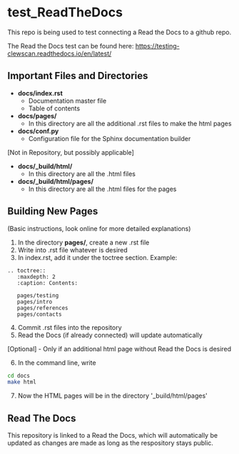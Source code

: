 # test_ReadTheDocs
This repo is being used to test connecting a Read the Docs to a github repo.

The Read the Docs test can be found here: https://testing-clewscan.readthedocs.io/en/latest/


## Important Files and Directories
* **docs/index.rst**
	* Documentation master file
	* Table of contents
* **docs/pages/**
	* In this directory are all the additional .rst files to make the html pages
* **docs/conf.py**
	* Configuration file for the Sphinx documentation builder

[Not in Repository, but possibly applicable]
* **docs/\_build/html/**
	* In this directory are all the .html files 
* **docs/\_build/html/pages/**
	* In this directory are all the .html files for the pages


## Building New Pages
(Basic instructions, look online for more detailed explanations)
1. In the directory **pages/**, create a new .rst file
2. Write into .rst file whatever is desired
3. In index.rst, add it under the toctree section. Example:
```
.. toctree::
   :maxdepth: 2
   :caption: Contents:

   pages/testing
   pages/intro
   pages/references
   pages/contacts
```
4. Commit .rst files into the repository
5. Read the Docs (if already connected) will update automatically

[Optional] - Only if an additional html page without Read the Docs is desired

6. In the command line, write
```bash
cd docs
make html
```
7. Now the HTML pages will be in the directory '\_build/html/pages'

## Read The Docs
This repository is linked to a Read the Docs, which will automatically
be updated as changes are made as long as the respository stays public.





